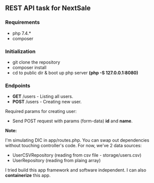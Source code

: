 ## REST API task for NextSale

### Requirements
- php 7.4.*
- composer

### Initialization
- git clone the repository
- composer install
- cd to public dir & boot up php server **(php -S 127.0.0.1:8080)**

### Endpoints
- **GET** /users - Listing all users.
- **POST** /users - Creating new user.

Required params for creating user:
- Send POST request with params (form-data) **id** and **name**.

**Note:** 

I'm simulating DIC in app/routes.php. You can swap out dependencies without touching controller's code.
For now, we've 2 data sources:
- UserCSVRepository (reading from csv file - storage/users.csv)
- UserRepository (reading from plaing array)

I tried build this app framework and software independent.
I can also **containerize** this app.